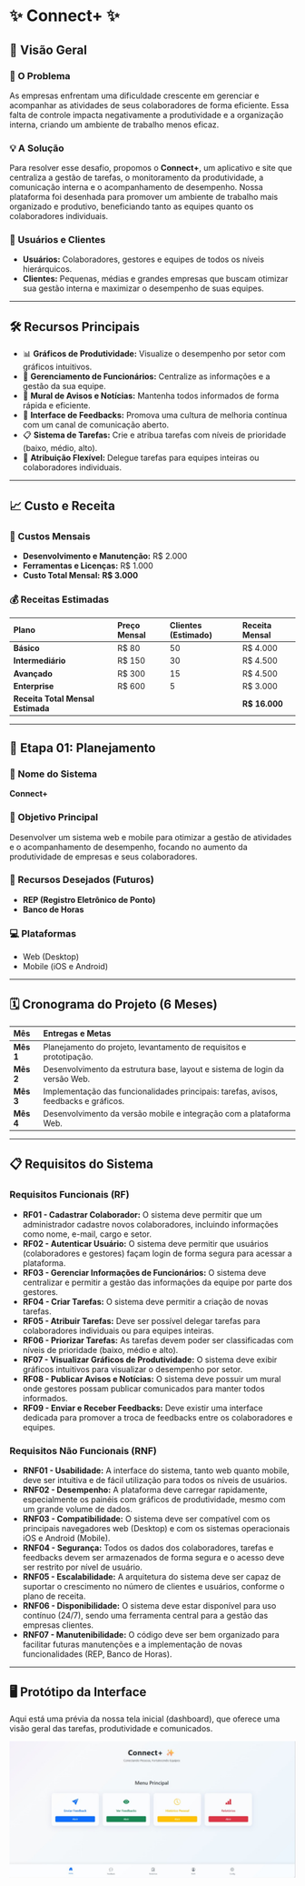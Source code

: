 
# ✨ Connect+ ✨

## 🚀 Visão Geral

### 🎯 O Problema
As empresas enfrentam uma dificuldade crescente em gerenciar e acompanhar as atividades de seus colaboradores de forma eficiente. Essa falta de controle impacta negativamente a produtividade e a organização interna, criando um ambiente de trabalho menos eficaz.

### 💡 A Solução
Para resolver esse desafio, propomos o **Connect+**, um aplicativo e site que centraliza a gestão de tarefas, o monitoramento da produtividade, a comunicação interna e o acompanhamento de desempenho. Nossa plataforma foi desenhada para promover um ambiente de trabalho mais organizado e produtivo, beneficiando tanto as equipes quanto os colaboradores individuais.

### 👥 Usuários e Clientes
* **Usuários:** Colaboradores, gestores e equipes de todos os níveis hierárquicos.
* **Clientes:** Pequenas, médias e grandes empresas que buscam otimizar sua gestão interna e maximizar o desempenho de suas equipes.

---

## 🛠️ Recursos Principais

* 📊 **Gráficos de Produtividade:** Visualize o desempenho por setor com gráficos intuitivos.
* 👥 **Gerenciamento de Funcionários:** Centralize as informações e a gestão da sua equipe.
* 📢 **Mural de Avisos e Notícias:** Mantenha todos informados de forma rápida e eficiente.
* 💬 **Interface de Feedbacks:** Promova uma cultura de melhoria contínua com um canal de comunicação aberto.
* 📋 **Sistema de Tarefas:** Crie e atribua tarefas com níveis de prioridade (baixo, médio, alto).
* 🤝 **Atribuição Flexível:** Delegue tarefas para equipes inteiras ou colaboradores individuais.

---

## 📈 Custo e Receita

### 💸 Custos Mensais
* **Desenvolvimento e Manutenção:** R$ 2.000
* **Ferramentas e Licenças:** R$ 1.000
* **Custo Total Mensal:** **R$ 3.000**

### 💰 Receitas Estimadas
| Plano | Preço Mensal | Clientes (Estimado) | Receita Mensal |
| :--- | :--- | :--- | :--- |
| **Básico** | R$ 80 | 50 | R$ 4.000 |
| **Intermediário** | R$ 150 | 30 | R$ 4.500 |
| **Avançado** | R$ 300 | 15 | R$ 4.500 |
| **Enterprise** | R$ 600 | 5 | R$ 3.000 |
| **Receita Total Mensal Estimada** | | | **R$ 16.000** |

---

## 📝 Etapa 01: Planejamento

### 📌 Nome do Sistema
**Connect+**

### 🎯 Objetivo Principal
Desenvolver um sistema web e mobile para otimizar a gestão de atividades e o acompanhamento de desempenho, focando no aumento da produtividade de empresas e seus colaboradores.

### 🌟 Recursos Desejados (Futuros)
* **REP (Registro Eletrônico de Ponto)**
* **Banco de Horas**

### 💻 Plataformas
* Web (Desktop)
* Mobile (iOS e Android)

---

## 🗓️ Cronograma do Projeto (6 Meses)

| Mês | Entregas e Metas |
| :-- | :--- |
| **Mês 1** | Planejamento do projeto, levantamento de requisitos e prototipação. |
| **Mês 2** | Desenvolvimento da estrutura base, layout e sistema de login da versão Web. |
| **Mês 3** | Implementação das funcionalidades principais: tarefas, avisos, feedbacks e gráficos. |
| **Mês 4** | Desenvolvimento da versão mobile e integração com a plataforma Web. |

---
## 📋 Requisitos do Sistema

### Requisitos Funcionais (RF)

* **RF01 - Cadastrar Colaborador:** O sistema deve permitir que um administrador cadastre novos colaboradores, incluindo informações como nome, e-mail, cargo e setor.
* **RF02 - Autenticar Usuário:** O sistema deve permitir que usuários (colaboradores e gestores) façam login de forma segura para acessar a plataforma.
* **RF03 - Gerenciar Informações de Funcionários:** O sistema deve centralizar e permitir a gestão das informações da equipe por parte dos gestores.
* **RF04 - Criar Tarefas:** O sistema deve permitir a criação de novas tarefas.
* **RF05 - Atribuir Tarefas:** Deve ser possível delegar tarefas para colaboradores individuais ou para equipes inteiras.
* **RF06 - Priorizar Tarefas:** As tarefas devem poder ser classificadas com níveis de prioridade (baixo, médio e alto).
* **RF07 - Visualizar Gráficos de Produtividade:** O sistema deve exibir gráficos intuitivos para visualizar o desempenho por setor.
* **RF08 - Publicar Avisos e Notícias:** O sistema deve possuir um mural onde gestores possam publicar comunicados para manter todos informados.
* **RF09 - Enviar e Receber Feedbacks:** Deve existir uma interface dedicada para promover a troca de feedbacks entre os colaboradores e equipes.

### Requisitos Não Funcionais (RNF)

* **RNF01 - Usabilidade:** A interface do sistema, tanto web quanto mobile, deve ser intuitiva e de fácil utilização para todos os níveis de usuários.
* **RNF02 - Desempenho:** A plataforma deve carregar rapidamente, especialmente os painéis com gráficos de produtividade, mesmo com um grande volume de dados.
* **RNF03 - Compatibilidade:** O sistema deve ser compatível com os principais navegadores web (Desktop) e com os sistemas operacionais iOS e Android (Mobile).
* **RNF04 - Segurança:** Todos os dados dos colaboradores, tarefas e feedbacks devem ser armazenados de forma segura e o acesso deve ser restrito por nível de usuário.
* **RNF05 - Escalabilidade:** A arquitetura do sistema deve ser capaz de suportar o crescimento no número de clientes e usuários, conforme o plano de receita.
* **RNF06 - Disponibilidade:** O sistema deve estar disponível para uso contínuo (24/7), sendo uma ferramenta central para a gestão das empresas clientes.
* **RNF07 - Manutenibilidade:** O código deve ser bem organizado para facilitar futuras manutenções e a implementação de novas funcionalidades (REP, Banco de Horas).

---

## 🖥️ Protótipo da Interface

Aqui está uma prévia da nossa tela inicial (dashboard), que oferece uma visão geral das tarefas, produtividade e comunicados.

![Demonstração do Dashboard](./Telainicial.jpg)


